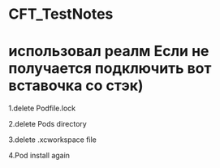 # CFT_TestNotes

# использовал реалм Если не получается подключить вот вставочка со стэк) 
1.delete Podfile.lock

2.delete Pods directory

3.delete .xcworkspace file

4.Pod install again

